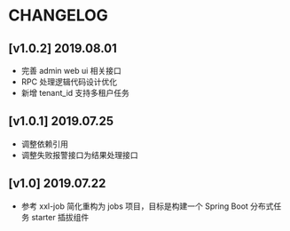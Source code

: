﻿# CHANGELOG

## [v1.0.2] 2019.08.01
- 完善 admin web ui 相关接口
- RPC 处理逻辑代码设计优化
- 新增 tenant_id 支持多租户任务


## [v1.0.1] 2019.07.25
- 调整依赖引用
- 调整失败报警接口为结果处理接口


## [v1.0] 2019.07.22
- 参考 xxl-job 简化重构为 jobs 项目，目标是构建一个 Spring Boot 分布式任务 starter 插拔组件
